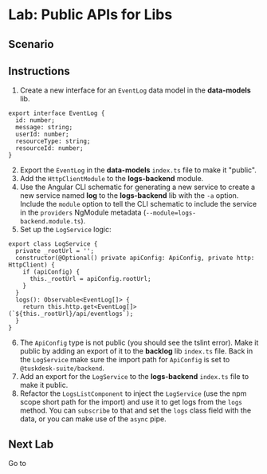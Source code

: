 # Lab: Public APIs for Libs

## Scenario

## Instructions
1. Create a new interface for an `EventLog` data model in the **data-models** lib.
```
export interface EventLog {
  id: number;
  message: string;
  userId: number;
  resourceType: string;
  resourceId: number;
}
```
2. Export the `EventLog` in the **data-models** `index.ts` file to make it "public".
1. Add the `HttpClientModule` to the **logs-backend** module.
1. Use the Angular CLI schematic for generating a new service to create a new service named **log** to the **logs-backend** lib with the `-a` option. Include the `module` option to tell the CLI schematic to include the service in the `providers` NgModule metadata (`--module=logs-backend.module.ts`).
1. Set up the `LogService` logic:
```
export class LogService {
  private _rootUrl = '';
  constructor(@Optional() private apiConfig: ApiConfig, private http: HttpClient) {
    if (apiConfig) {
      this._rootUrl = apiConfig.rootUrl;
    }
  }
  logs(): Observable<EventLog[]> {
    return this.http.get<EventLog[]>(`${this._rootUrl}/api/eventlogs`);
  }
}
```
6. The `ApiConfig` type is not public (you should see the tslint error). Make it public by adding an export of it to the **backlog** lib `index.ts` file. Back in the `LogService` make sure the import path for `ApiConfig` is set to `@tuskdesk-suite/backend`.
1. Add an export for the `LogService` to the **logs-backend** `index.ts` file to make it public.
1. Refactor the `LogsListComponent` to inject the `LogService` (use the npm scope short path for the import) and use it to get logs from the `logs` method. You can `subscribe` to that and set the `logs` class field with the data, or you can make use of the `async` pipe.

## Next Lab
Go to []()
